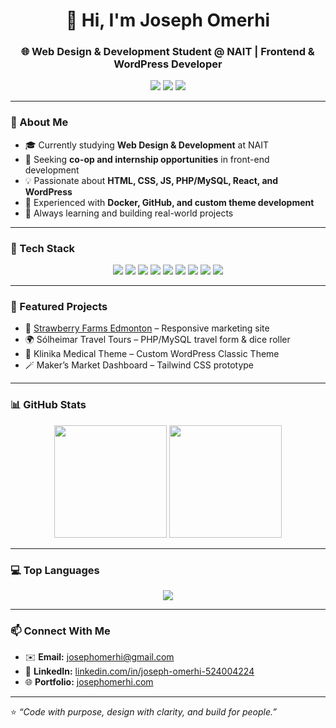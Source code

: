 <h1 align="center">👋 Hi, I'm Joseph Omerhi</h1>
<h3 align="center">🌐 Web Design & Development Student @ NAIT | Frontend & WordPress Developer</h3>

<p align="center">
  <a href="mailto:josephomerhi@gmail.com"><img src="https://img.shields.io/badge/Email-josephomerhi%40gmail.com-red?style=flat-square&logo=gmail"></a>
  <a href="https://www.linkedin.com/in/joseph-omerhi-524004224"><img src="https://img.shields.io/badge/LinkedIn-Joseph%20Omerhi-blue?style=flat-square&logo=linkedin"></a>
  <a href="https://josephomerhi.com"><img src="https://img.shields.io/badge/Portfolio-josephomerhi.com-success?style=flat-square&logo=google-chrome"></a>
</p>

---

### 🧠 About Me
- 🎓 Currently studying **Web Design & Development** at NAIT  
- 💼 Seeking **co-op and internship opportunities** in front-end development  
- 💡 Passionate about **HTML, CSS, JS, PHP/MySQL, React, and WordPress**  
- 🧩 Experienced with **Docker, GitHub, and custom theme development**  
- 🌱 Always learning and building real-world projects  

---

### 🧰 Tech Stack

<p align="center">
  <img src="https://img.shields.io/badge/HTML5-E34F26?style=for-the-badge&logo=html5&logoColor=white">
  <img src="https://img.shields.io/badge/CSS3-1572B6?style=for-the-badge&logo=css3&logoColor=white">
  <img src="https://img.shields.io/badge/JavaScript-F7DF1E?style=for-the-badge&logo=javascript&logoColor=black">
  <img src="https://img.shields.io/badge/React-20232A?style=for-the-badge&logo=react&logoColor=61DAFB">
  <img src="https://img.shields.io/badge/PHP-777BB4?style=for-the-badge&logo=php&logoColor=white">
  <img src="https://img.shields.io/badge/MySQL-005C84?style=for-the-badge&logo=mysql&logoColor=white">
  <img src="https://img.shields.io/badge/WordPress-21759B?style=for-the-badge&logo=wordpress&logoColor=white">
  <img src="https://img.shields.io/badge/Docker-2496ED?style=for-the-badge&logo=docker&logoColor=white">
  <img src="https://img.shields.io/badge/Git-F05032?style=for-the-badge&logo=git&logoColor=white">
</p>

---

### 🧩 Featured Projects
- 🌾 [Strawberry Farms Edmonton](https://josephomerhi.com) – Responsive marketing site  
- 🌍 Sólheimar Travel Tours – PHP/MySQL travel form & dice roller  
- 🏥 Klinika Medical Theme – Custom WordPress Classic Theme  
- 🪄 Maker’s Market Dashboard – Tailwind CSS prototype  

---

### 📊 GitHub Stats

<p align="center">
  <img height="180em" src="https://github-readme-stats.vercel.app/api?username=josephomerhi&show_icons=true&theme=radical&hide_border=true&count_private=true" />
  <img height="180em" src="https://github-readme-streak-stats.herokuapp.com/?user=josephomerhi&theme=radical&hide_border=true" />
</p>

---

### 💻 Top Languages
<p align="center">
  <img src="https://github-readme-stats.vercel.app/api/top-langs/?username=josephomerhi&layout=compact&theme=radical&hide_border=true" />
</p>

---

### 📫 Connect With Me
- ✉️ **Email:** [josephomerhi@gmail.com](mailto:josephomerhi@gmail.com)  
- 💼 **LinkedIn:** [linkedin.com/in/joseph-omerhi-524004224](https://www.linkedin.com/in/joseph-omerhi-524004224)  
- 🌐 **Portfolio:** [josephomerhi.com](https://josephomerhi.com)

---

⭐ *“Code with purpose, design with clarity, and build for people.”*  
